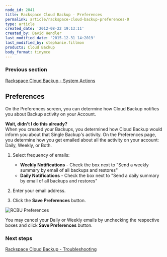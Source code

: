```yaml
---
node_id: 2041
title: Rackspace Cloud Backup - Preferences
permalink: article/rackspace-cloud-backup-preferences-0
type: article
created_date: '2012-08-22 19:13:11'
created_by: David Hendler
last_modified_date: '2015-12-31 14:2019'
last_modified_by: stephanie.fillmon
products: Cloud Backup
body_format: tinymce
---
```


### Previous section

[Rackspace Cloud Backup - System
Actions](https://www.rackspace.com/knowledge_center/article/rackspace-cloud-backup-system-actions)

Preferences
-----------

On the Preferences screen, you can determine how Cloud Backup notifies
you about Backup activity on your Account.

**Wait, didn't I do this already?**\
 When you created your Backups, you determined how Cloud Backup would
inform you about that Single Backup's activity. On the Preferences page,
you determine how you get emailed about all the activity on your
account: Daily, Weekly, or Both.

1.  Select frequency of emails:
    -   **Weekly Notifications** - Check the box next to "Send a weekly
        summary by email of all backups and restores"
    -   **Daily Notifications** - Check the box next to "Send a daily
        summary by email of all backups and restores"

2.  Enter your email address.
3.  Click the **Save Preferences** button.

![RCBU
Preferences](http://www.rackspace.com/knowledge_center/sites/default/files/field/image/rcbu_preferences.png)

You may cancel your Daily or Weekly emails by unchecking the respective
boxes and click **Save Preferences** button.

### Next steps

[Rackspace Cloud Backup -
Troubleshooting](http://www.rackspace.com/knowledge_center/article/cloud-backup-troubleshooting)


